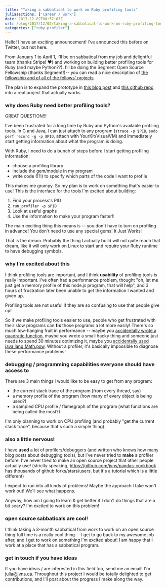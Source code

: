 ```yaml
---
title: "Taking a sabbatical to work on Ruby profiling tools"
juliasections: ['Career / work']
date: 2017-12-02T08:57:03Z
url: /blog/2017/12/02/taking-a-sabbatical-to-work-on-ruby-profiling-tools/
categories: ["ruby-profiler"]
---
```


Hello! I have an exciting announcement! I've announced this before on Twitter, but not here.

From January 1 to April 1, I'll be on sabbatical from my job and delightful team (thanks Stripe! ❤)
and working on building better profiling tools for Ruby (and maybe Python??). I'll be doing the Segment Open Source Fellowship (thanks Segment!)-- you can read a nice description of [the fellowship and of all of the fellows' projects](https://segment.com/blog/segment-open-fellows-2017/).

The plan is to expand the prototype in [this blog post](https://jvns.ca/blog/2016/06/12/a-weird-system-call-process-vm-readv/) and [this github repo](https://github.com/jvns/ruby-stacktrace) into a real project that actually works.
 
### why does Ruby need better profiling tools?

GREAT QUESTION!!!

I've been frustrated for a long time by Ruby and Python's available profiling tools. In C and Java,
I can just attach to any program (`strace -p $PID`, `sudo perf record -g -p $PID`, attach with
YourKit/VisualVM) and immediately start getting information about what the program is doing.

With Ruby, I need to do a bunch of steps before I start getting profiling information:

* choose a profiling library
* include the gem/module in my program
* write code (!?!) to specify which parts of the code I want to profile

This makes me grumpy. So my plan is to work on something that's easier to use!  This is the
interface for the tools I'm excited about building:

1. Find your process's PID
2. `run_profiler -p $PID`
3. Look at useful graphs
4. Use the information to make your program faster!!

The main exciting thing this means is -- you don't have to turn on profiling in advance! You don't
need to use any special gems! It Just Works! 

That is the dream. Probably the thing I actually build will not quite reach that dream, like it will
only work on Linux to start and require your Ruby runtime to have debugging symbols.

### why I'm excited about this

I think profiling tools are important, and I think **usability** of profiling tools is really
important. I've often had a performance problem, thought "oh, let me just get a memory profile of
this node.js program, that will help", and 3 hours of frustration later been unable to get the
information I wanted and given up.

Profiling tools are not useful if they are so confusing to use that people give up!

So if we make profiling tools easier to use, people who get frustrated with their slow programs can
**fix** those programs a lot more easily! There's so much low-hanging fruit in performance -- maybe
you [accidentally wrote a quadratic function](https://accidentallyquadratic.tumblr.com/), maybe you
wrote a small hacky thing and someone just needs to spend 30 minutes optimizing it, maybe you
[accidentally used java.lang.Math.pow](https://jvns.ca/blog/2015/09/10/a-millisecond-isnt-fast-and-how-we-fixed-it/).
Without a profiler, it's basically impossible to diagnose these performance problems!

### debugging / programming capabilities everyone should have access to

There are 3 main things I would like to be easy to get from any program:

* the current stack trace of the program (from every thread, say)
* a memory profile of the program (how many of every object is being used?)
* a sampled CPU profile / flamegraph of the program (what functions are being called the most?)

I'm only planning to work on CPU profiling (and probably "get the current stack trace", because
that's such a simple thing).

### also a little nervous!

I have **used** a lot of profilers/debuggers (and written who knows how many blog posts about
debugging tools), but I've never tried to **make** a profiler before. I've never
tried to make an open source project that other people actually use! (strictly speaking, https://github.com/jvns/pandas-cookbook has thousands of github forks/stars/users, but it's a tutorial which is a little different)

I expect to run into all kinds of problems! Maybe the approach I take won't work out! We'll see what
happens.

Anyway, how am I going to learn & get better if I don't do things that are a bit scary?  I'm excited to work on this problem! 

### open source sabbaticals are cool!

I think taking a 3-month sabbatical from work to work on an open source thing full time is a really
cool thing -- I get to go back to my awesome job after, and I get to work on something I'm excited
about! I am happy that I work at a place that has a sabbatical program.

### get in touch if you have ideas 

If you have ideas / are interested in this field too, send me an email! I'm julia@jvns.ca.
Throughout this project I would be totally delighted to get contributions, and I'll post about the
progress I make along the way.
